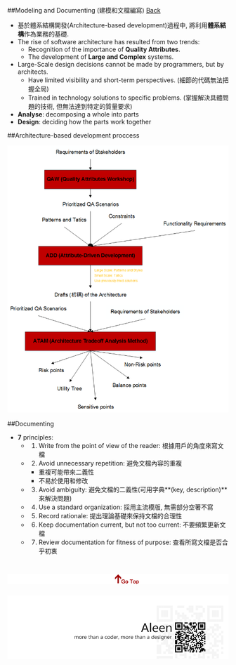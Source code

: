 ##Modeling and Documenting (建模和文檔編寫) [Back](./../Architecture.md)
- 基於體系結構開發(Architecture-based development)過程中, 將利用**體系結構**作為業務的基礎.
- The rise of software architecture has resulted from two trends:
	- Recognition of the importance of **Quality Attributes**.
	- The development of **Large and Complex** systems.
- Large-Scale design decisions cannot be made by programmers, but by architects.
	- Have limited visibility and short-term perspectives. (細節的代碼無法把握全局)
	- Trained in technology solutions to specific problems. (掌握解決具體問題的技術, 但無法達到特定的質量要求)
- **Analyse**: decomposing a whole into parts
- **Design**: deciding how the parts work together

##Architecture-based development proccess

<img src="./Documenting_proccess.png">

##Documenting

- **7** principles:
	- 1. Write from the point of view of the reader: 根據用戶的角度來寫文檔
	- 2. Avoid unnecessary repetition: 避免文檔內容的重複
		- 重複可能帶來二義性
		- 不易於使用和修改
	- 3. Avoid ambiguity: 避免文檔的二義性(可用字典**(key, description)**來解決問題)
	- 4. Use a standard organization: 採用主流模版, 無需部分空著不寫
	- 5. Record rationale: 提出理論基礎來保持文檔的合理性
	- 6. Keep documentation current, but not too current: 不要頻繁更新文檔
	- 7. Review documentation for fitness of purpose: 查看所寫文檔是否合乎初衷


<a href="#" style="left:200px;"><img src="./../../pic/gotop.png"></a>
=====
<a href="http://aleen42.github.io/" target="_blank" ><img src="./../../pic/tail.gif"></a>
